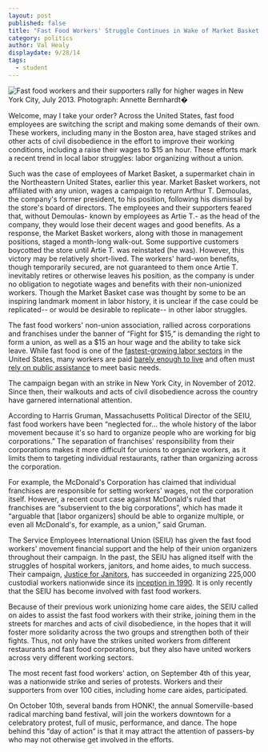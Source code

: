 ```yaml
---
layout: post
published: false
title: "Fast Food Workers' Struggle Continues in Wake of Market Basket Victory"
category: politics
author: Val Healy
displaydate: 9/28/14
tags: 
  - student
---
```


![Fast food workers and their supporters rally for higher wages in New York City, July 2013. Photograph: Annette Bernhardt ](/)

Welcome, may I take your order? Across the United States, fast food employees are switching the script and making some demands of their own. These workers, including many in the Boston area, have staged strikes and other acts of civil disobedience in the effort to improve their working conditions, including a raise their wages to $15 an hour. These efforts mark a recent trend in local labor struggles: labor organizing without a union.

Such was the case of employees of Market Basket, a supermarket chain in the Northeastern United States, earlier this year. Market Basket workers, not affiliated with any union, wages a campaign to return Arthur T. Demoulas, the company's former president, to his position, following his dismissal by the store's board of directors. The employees and their supporters feared that, without Demoulas- known by employees as Artie T.-  as the head of the company, they would lose their decent wages and good benefits. As a response, the Market Basket workers, along with those in management positions, staged a month-long walk-out. Some supportive customers boycotted the store until Artie T. was reinstated (he was).
However, this victory may be relatively short-lived. The workers' hard-won benefits, though temporarily secured, are not guaranteed to them once Artie T. inevitably retires or otherwise leaves his position, as the company is under no obligation to negotiate wages and benefits with their non-unionized workers. Though the Market Basket case was thought by some to be an inspiring landmark moment in labor history, it is unclear if the case could be replicated-- or would be desirable to replicate-- in other labor struggles.

The fast food workers' non-union association, rallied across corporations and franchises under the banner of “Fight for $15,” is demanding the right to form a union, as well as a $15 an hour wage and the ability to take sick leave. While fast food is one of the [fastest-growing labor sectors](http://www.nytimes.com/2012/08/31/business/majority-of-new-jobs-pay-low-wages-study-finds.html?_r=0 ) in the United States, many workers are paid [barely enough to live](http://www.businessinsider.com/mcdonalds-worker-says-why-hes-striking-2014-9 ) and often must [rely on public assistance](http://laborcenter.berkeley.edu/pdf/2013/fast_food_poverty_wages.pdf ) to meet basic needs.

The campaign began with an strike in New York City, in November of 2012. Since then, their walkouts and acts of civil disobedience across the country have garnered international attention.

According to Harris Gruman, Massachusetts Political Director of the SEIU, fast food workers have been “neglected for... the whole history of the labor movement because it's so hard to organize people who are working for big corporations.” The separation of franchises' responsibility from their corporations makes it more difficult for unions to organize workers, as it limits them to targeting individual restaurants, rather than organizing across the corporation.

For example, the McDonald's Corporation has claimed that individual franchises are responsible for setting workers' wages, not the corporation itself. However, a recent court case against McDonald's ruled that franchises are “subservient to the big corporations”, which has made it “arguable that [labor organizers] should be able to organize multiple, or even all McDonald's, for example, as a union,” said Gruman.

The Service Employees International Union (SEIU) has given the fast food workers' movement financial support and the help of their union organizers throughout their campaign. In the past, the SEIU has aligned itself with the struggles of hospital workers, janitors, and home aides, to much success. Their campaign, [Justice for Janitors](http://www.seiu-usww.org/category/campaigns/justice-for-janitors/), has succeeded in organizing 225,000 custodial workers nationwide since its [inception in 1990](http://socialjusticehistory.org/projects/justiceforjanitors/timeline). It is only recently that the SEIU has become involved with fast food workers.

Because of their previous work unionizing home care aides, the SEIU called on aides to assist the fast food workers with their strike, joining them in the streets for marches and acts of civil disobedience, in the hopes that it will foster more solidarity across the two groups and strengthen both of their fights. Thus, not only have the strikes united workers from different restaurants and fast food corporations, but they also have united workers across very different working sectors.

The most recent fast food workers' action, on September 4th of this year, was a nationwide strike and series of protests. Workers and their supporters from over 100 cities, including home care aides, participated.

On October 10th, several bands from HONK!, the annual Somerville-based radical marching band festival, will join the workers downtown for a celebratory protest, full of music, performance, and dance. The hope behind this “day of action” is that it may attract the attention of passers-by who may not otherwise get involved in the efforts.